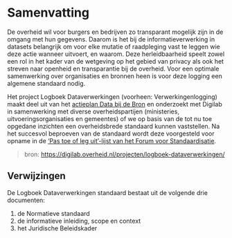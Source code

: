 # Samenvatting

De overheid wil voor burgers en bedrijven zo transparant mogelijk zijn in de omgang met hun gegevens. Daarom is het bij de informatieverwerking in datasets belangrijk om voor elke mutatie of raadpleging vast te leggen wie deze actie wanneer uitvoert, en waarom. Deze herleidbaarheid speelt zowel een rol in het kader van de wetgeving op het gebied van privacy als ook het streven naar openheid en transparantie bij de overheid. Voor een optimale samenwerking over organisaties en bronnen heen is voor deze logging een algemene standaard nodig.

Het project Logboek Dataverwerkingen (voorheen: Verwerkingenlogging) maakt deel uit van het [actieplan Data bij de Bron](https://www.digitaleoverheid.nl/data-bij-de-bron/) en onderzoekt met Digilab in samenwerking met diverse overheidspartijen (ministeries, uitvoeringsorganisaties en gemeentes) of we op basis van de tot nu toe opgedane inzichten een overheidsbrede standaard kunnen vaststellen. Na het succesvol beproeven van de standaard wordt deze voorgesteld voor opname in de [‘Pas toe of leg uit’-lijst van het Forum voor Standaardisatie](https://forumstandaardisatie.nl/pas-toe-leg-uit-beleid).

> bron: https://digilab.overheid.nl/projecten/logboek-dataverwerkingen/

## Verwijzingen

De Logboek Dataverwerkingen standaard bestaat uit de volgende drie documenten:

1. de Normatieve standaard 
2. de informatieve inleiding, scope en context 
3. het Juridische Beleidskader